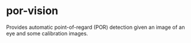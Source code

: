 # por-vision
Provides automatic point-of-regard (POR) detection given an image of an eye and some calibration images.
